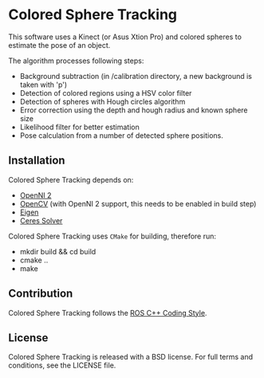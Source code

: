 # Colored Sphere Tracking

This software uses a Kinect (or Asus Xtion Pro) and colored spheres to estimate the pose of an object. 

The algorithm processes following steps:
- Background subtraction (in /calibration directory, a new background is taken with 'p')
- Detection of colored regions using a HSV color filter
- Detection of spheres with Hough circles algorithm
- Error correction using the depth and hough radius and known sphere size
- Likelihood filter for better estimation
- Pose calculation from a number of detected sphere positions.



## Installation

Colored Sphere Tracking depends on:
- [OpenNI 2](http://structure.io/openni)
- [OpenCV](http://opencv.org) (with OpenNI 2 support, this needs to be enabled in build step)
- [Eigen](http://eigen.tuxfamily.org)
- [Ceres Solver](http://ceres-solver.org)

Colored Sphere Tracking uses `CMake` for building, therefore run:
- mkdir build && cd build
- cmake ..
- make



## Contribution

Colored Sphere Tracking follows the [ROS C++ Coding Style](http://wiki.ros.org/CppStyleGuide).



## License

Colored Sphere Tracking is released with a BSD license. For full terms and conditions, see the LICENSE file.